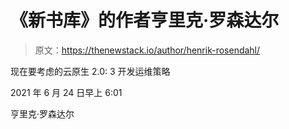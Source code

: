 # 《新书库》的作者亨里克·罗森达尔

> 原文：<https://thenewstack.io/author/henrik-rosendahl/>

现在要考虑的云原生 2.0: 3 开发运维策略

2021 年 6 月 24 日早上 6:01

亨里克·罗森达尔
